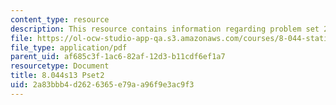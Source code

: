 ```yaml
---
content_type: resource
description: This resource contains information regarding problem set 2.
file: https://ol-ocw-studio-app-qa.s3.amazonaws.com/courses/8-044-statistical-physics-i-spring-2013/2a83bbb4d2626365e79aa96f9e3ac9f3_MIT8_044S13_ps2.pdf
file_type: application/pdf
parent_uid: af685c3f-1ac6-82af-12d3-b11cdf6ef1a7
resourcetype: Document
title: 8.044s13 Pset2
uid: 2a83bbb4-d262-6365-e79a-a96f9e3ac9f3
---
```

